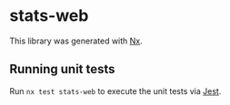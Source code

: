 # stats-web

This library was generated with [Nx](https://nx.dev).

## Running unit tests

Run `nx test stats-web` to execute the unit tests via [Jest](https://jestjs.io).
